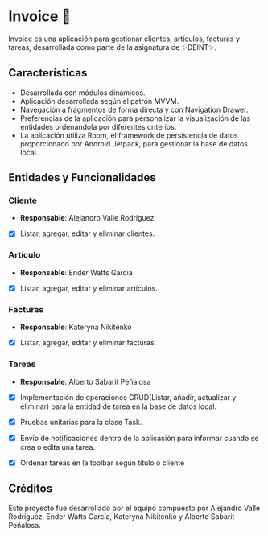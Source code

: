 # Invoice 🧾

Invoice es una aplicación para gestionar clientes, artículos, facturas y tareas, desarrollada como parte de la asignatura de ✨DEINT✨.

## Características

- Desarrollada con módulos dinámicos.
- Aplicación desarrollada según el patrón MVVM.
- Navegación a fragmentos de forma directa y con Navigation Drawer.
- Preferencias de la aplicación para personalizar la visualización de las entidades ordenandola por diferentes criterios.
- La aplicación utiliza Room, el framework de persistencia de datos proporcionado por Android Jetpack, para gestionar la base de datos local.


## Entidades y Funcionalidades

### Cliente
- **Responsable**: Alejandro Valle Rodríguez
- [x] Listar, agregar, editar y eliminar clientes.

### Artículo
- **Responsable**: Ender Watts García
- [x] Listar, agregar, editar y eliminar artículos.

### Facturas
- **Responsable**: Kateryna Nikitenko
- [x] Listar, agregar, editar y eliminar facturas.

### Tareas
- **Responsable**: Alberto Sabarit Peñalosa


- [x] Implementación de operaciones CRUD(Listar, añadir, actualizar y eliminar) para la entidad de tarea en la base de datos local.
- [x] Pruebas unitarias para la clase Task.
- [x] Envío de notificaciones dentro de la aplicación para informar cuando se crea o edita una tarea.
- [x] Ordenar tareas en la toolbar según título o cliente



## Créditos
Este proyecto fue desarrollado por el equipo compuesto por Alejandro Valle Rodríguez, Ender Watts García, Kateryna Nikitenko y Alberto Sabarit Peñalosa.



